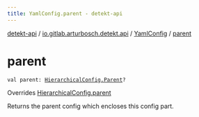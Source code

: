 ```yaml
---
title: YamlConfig.parent - detekt-api
---
```


[detekt-api](../../index.html) / [io.gitlab.arturbosch.detekt.api](../index.html) / [YamlConfig](index.html) / [parent](./parent.html)

# parent

`val parent: `[`HierarchicalConfig.Parent`](../-hierarchical-config/-parent/index.html)`?`

Overrides [HierarchicalConfig.parent](../-hierarchical-config/parent.html)

Returns the parent config which encloses this config part.

